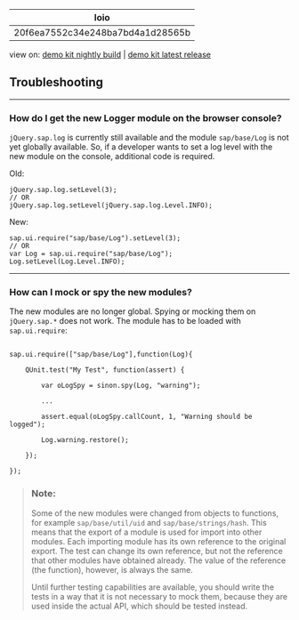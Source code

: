 <!-- loio20f6ea7552c34e248ba7bd4a1d28565b -->

| loio |
| -----|
| 20f6ea7552c34e248ba7bd4a1d28565b |

<div id="loio">

view on: [demo kit nightly build](https://sdk.openui5.org/nightly/#/topic/20f6ea7552c34e248ba7bd4a1d28565b) | [demo kit latest release](https://sdk.openui5.org/topic/20f6ea7552c34e248ba7bd4a1d28565b)</div>

## Troubleshooting

***

<a name="loio20f6ea7552c34e248ba7bd4a1d28565b__section_vzn_wkf_2fb"/>

### How do I get the new Logger module on the browser console?

`jQuery.sap.log` is currently still available and the module `sap/base/Log` is not yet globally available. So, if a developer wants to set a log level with the new module on the console, additional code is required.

Old:

```
jQuery.sap.log.setLevel(3);
// OR
jQuery.sap.log.setLevel(jQuery.sap.log.Level.INFO);
```

New:

```
sap.ui.require("sap/base/Log").setLevel(3);
// OR
var Log = sap.ui.require("sap/base/Log"); Log.setLevel(Log.Level.INFO);
```

***

<a name="loio20f6ea7552c34e248ba7bd4a1d28565b__section_unv_wkf_2fb"/>

### How can I mock or spy the new modules?

The new modules are no longer global. Spying or mocking them on `jQuery.sap.*` does not work. The module has to be loaded with `sap.ui.require`:

```

sap.ui.require(["sap/base/Log"],function(Log){

    QUnit.test("My Test", function(assert) {

        var oLogSpy = sinon.spy(Log, "warning");

        ...

        assert.equal(oLogSpy.callCount, 1, "Warning should be logged");

        Log.warning.restore();

    });

});

```

> ### Note:  
> Some of the new modules were changed from objects to functions, for example `sap/base/util/uid` and `sap/base/strings/hash`. This means that the export of a module is used for import into other modules. Each importing module has its own reference to the original export. The test can change its own reference, but not the reference that other modules have obtained already. The value of the reference \(the function\), however, is always the same.
> 
> Until further testing capabilities are available, you should write the tests in a way that it is not necessary to mock them, because they are used inside the actual API, which should be tested instead.


